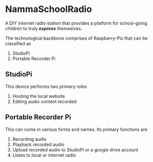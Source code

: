 # NammaSchoolRadio

A DIY internet radio station that provides a platform for school-going children to truly ***express*** themselves.

The technological backbone comprises of Raspberry-Pis that can be classified as
1. StudioPi
2. Portable Recorder Pi

## StudioPi
This device performs two primary roles
1. Hosting the local website
2. Editing audio content recorded

## Portable Recorder Pi
This can come in various forms and names. Its primary functions are
1. Recording audio
2. Playback recorded audio
3. Upload recorded audio to StudioPi or a google drive account
4. Listen to local or internet radio

